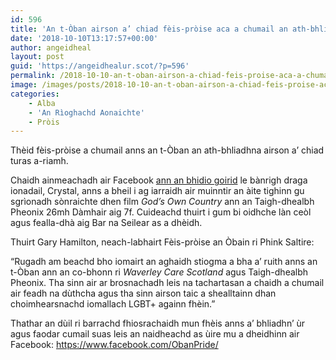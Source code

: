 ```yaml
---
id: 596
title: 'An t-Òban airson a’ chiad fèis-pròise aca a chumail an ath-bhliadhna'
date: '2018-10-10T13:17:57+00:00'
author: angeidheal
layout: post
guid: 'https://angeidhealur.scot/?p=596'
permalink: /2018-10-10-an-t-oban-airson-a-chiad-feis-proise-aca-a-chumail-an-ath-bhliadhna/
image: /images/posts/2018-10-10-an-t-oban-airson-a-chiad-feis-proise-aca-a-chumail-an-ath-bhliadhna.webp
categories:
    - Alba
    - 'An Rìoghachd Aonaichte'
    - Pròis
---
```


Thèid fèis-pròise a chumail anns an t-Òban an ath-bhliadhna airson a’ chiad turas a-riamh.

Chaidh ainmeachadh air Facebook [ann an bhidio goirid](https://www.facebook.com/ObanPride/videos/309848773165788/) le bànrigh draga ionadail, Crystal, anns a bheil i ag iarraidh air muinntir an àite tighinn gu sgrìonadh sònraichte dhen film *God’s Own Country* ann an Taigh-dhealbh Pheonix 26mh Dàmhair aig 7f. Cuideachd thuirt i gum bi oidhche làn ceòl agus fealla-dhà aig Bar na Seilear as a dhèidh.

Thuirt Gary Hamilton, neach-labhairt Fèis-pròise an Òbain ri Phink Saltire:

“Rugadh am beachd bho iomairt an aghaidh stiogma a bha a’ ruith anns an t-Òban ann an co-bhonn ri *Waverley Care Scotland* agus Taigh-dhealbh Pheonix. Tha sinn air ar brosnachadh leis na tachartasan a chaidh a chumail air feadh na dùthcha agus tha sinn airson taic a shealltainn dhan choimhearsnachd iomallach LGBT+ againn fhèin.”

Thathar an dùil ri barrachd fhiosrachaidh mun fhèis anns a’ bhliadhn’ ùr agus faodar cumail suas leis an naidheachd as ùire mu a dheidhinn air Facebook: <https://www.facebook.com/ObanPride/>
